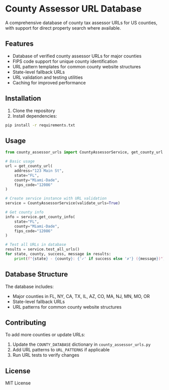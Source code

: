 # County Assessor URL Database

A comprehensive database of county tax assessor URLs for US counties, with support for direct property search where available.

## Features

- Database of verified county assessor URLs for major counties
- FIPS code support for unique county identification
- URL pattern templates for common county website structures
- State-level fallback URLs
- URL validation and testing utilities
- Caching for improved performance

## Installation

1. Clone the repository
2. Install dependencies:
```bash
pip install -r requirements.txt
```

## Usage

```python
from county_assessor_urls import CountyAssessorService, get_county_url

# Basic usage
url = get_county_url(
    address="123 Main St",
    state="FL",
    county="Miami-Dade",
    fips_code="12086"
)

# Create service instance with URL validation
service = CountyAssessorService(validate_urls=True)

# Get county info
info = service.get_county_info(
    state="FL",
    county="Miami-Dade",
    fips_code="12086"
)

# Test all URLs in database
results = service.test_all_urls()
for state, county, success, message in results:
    print(f"{state} - {county}: {'✓' if success else '✗'} ({message})")
```

## Database Structure

The database includes:
- Major counties in FL, NY, CA, TX, IL, AZ, CO, MA, NJ, MN, MO, OR
- State-level fallback URLs
- URL patterns for common county website structures

## Contributing

To add more counties or update URLs:
1. Update the `COUNTY_DATABASE` dictionary in `county_assessor_urls.py`
2. Add URL patterns to `URL_PATTERNS` if applicable
3. Run URL tests to verify changes

## License

MIT License 